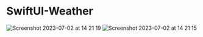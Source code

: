 # SwiftUI-Weather

![Screenshot 2023-07-02 at 14 21 19](https://github.com/pasanbope/SwiftUI-Weather/assets/100598653/6508292e-4d6e-424a-9e40-a9ad5f1279f0)
![Screenshot 2023-07-02 at 14 21 15](https://github.com/pasanbope/SwiftUI-Weather/assets/100598653/df40b868-2d33-4ac5-949f-91299cd8eafd)
